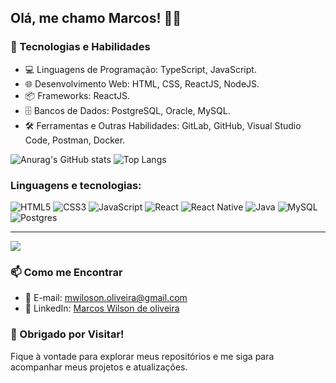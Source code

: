 ## Olá, me chamo Marcos! 👋😊

### 🔧 Tecnologias e Habilidades

- 💻 Linguagens de Programação: TypeScript, JavaScript.
- 🌐 Desenvolvimento Web: HTML, CSS, ReactJS, NodeJS.
- 📦 Frameworks: ReactJS.
- 🗄️ Bancos de Dados: PostgreSQL, Oracle, MySQL.
- 🛠️ Ferramentas e Outras Habilidades: GitLab, GitHub, Visual Studio Code, Postman, Docker.

![Anurag's GitHub stats](https://github-readme-stats.vercel.app/api?username=mwilsonoliveira&&hide=stars&show_icons=true&theme=dark&include_all_commits=true&count_private=true)
![Top Langs](https://github-readme-stats.vercel.app/api/top-langs/?username=mwilsonoliveira&layout=compact&langs_count=7&theme=dark)

### Linguagens e tecnologias:

![HTML5](https://img.shields.io/badge/html5-%23E34F26.svg?style=for-the-badge&logo=html5&logoColor=white)
![CSS3](https://img.shields.io/badge/css3-%231572B6.svg?style=for-the-badge&logo=css3&logoColor=white)
![JavaScript](https://img.shields.io/badge/javascript-%23323330.svg?style=for-the-badge&logo=javascript&logoColor=%23F7DF1E)
![React](https://img.shields.io/badge/react-%2320232a.svg?style=for-the-badge&logo=react&logoColor=%2361DAFB)
![React Native](https://img.shields.io/badge/react_native-%2320232a.svg?style=for-the-badge&logo=react&logoColor=%2361DAFB)
![Java](https://img.shields.io/badge/java-%23ED8B00.svg?style=for-the-badge&logo=java&logoColor=white)
![MySQL](https://img.shields.io/badge/mysql-%2300f.svg?style=for-the-badge&logo=mysql&logoColor=white)
![Postgres](https://img.shields.io/badge/postgres-%23316192.svg?style=for-the-badge&logo=postgresql&logoColor=white)

---

<a href="https://www.linkedin.com/in/mwilson-oliveira/" rel="nofollow" target="_blank"><img src="https://camo.githubusercontent.com/c00f87aeebbec37f3ee0857cc4c20b21fefde8a96caf4744383ebfe44a47fe3f/68747470733a2f2f696d672e736869656c64732e696f2f62616467652f2d4c696e6b6564496e2d2532333030373742353f7374796c653d666f722d7468652d6261646765266c6f676f3d6c696e6b6564696e266c6f676f436f6c6f723d7768697465" data-canonical-src="https://img.shields.io/badge/-LinkedIn-%230077B5?style=for-the-badge&logo=linkedin&logoColor=white" style="max-width: 100%;"></a>

### 📫 Como me Encontrar

- 📧 E-mail: mwiloson.oliveira@gmail.com
- 💼 LinkedIn: [Marcos Wilson de oliveira](https://www.linkedin.com/in/mwilson-oliveira/)

### 🎉 Obrigado por Visitar!

Fique à vontade para explorar meus repositórios e me siga para acompanhar meus projetos e atualizações.
